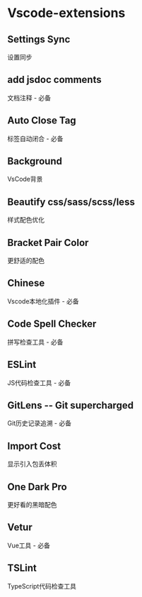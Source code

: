 # Vscode-extensions

## Settings Sync
设置同步

## add jsdoc comments
文档注释 - 必备

## Auto Close Tag
标签自动闭合 - 必备

## Background
VsCode背景

## Beautify css/sass/scss/less
样式配色优化

## Bracket Pair Color
更舒适的配色

## Chinese
Vscode本地化插件 - 必备

## Code Spell Checker
拼写检查工具 - 必备

## ESLint
JS代码检查工具 - 必备

## GitLens -- Git supercharged
Git历史记录追溯 - 必备

## Import Cost
显示引入包丢体积

## One Dark Pro
更好看的黑暗配色

## Vetur
Vue工具 - 必备

## TSLint
TypeScript代码检查工具
